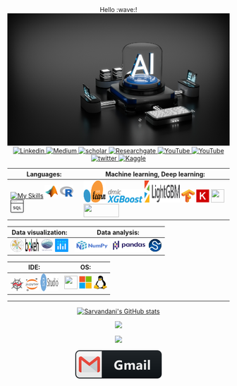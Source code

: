 <div align="center">
Hello :wave:!
</div>

  <div align="center">
  
  <img src="AI.jpeg" width="600" height="300">
  
  </div>
 
<div align="center">
  
 <a href="https://www.linkedin.com/in/mohamadhasan-sarvandani/">
  <img
    alt="Linkedin"
    src="https://img.shields.io/badge/linkedin-0077B5?logo=linkedin&logoColor=white&style=for-the-badge" width="30"
  />
</a>

   <a href="https://medium.com/@mohamadhasan.sarvandani">
  <img
    alt="Medium"
    src="https://img.shields.io/badge/Medium-12100E?style=for-the-badge&logo=medium&logoColor=white"
  />
</a>

  
  <a href="https://scholar.google.com/citations?user=6FDuIJMAAAAJ&hl=en">
  <img
    alt="scholar"
    src="https://img.shields.io/badge/Google_Scholar-4285F4?style=for-the-badge&logo=google-scholar&logoColor=white"
  />
</a>

<a href="https://www.researchgate.net/profile/Mohamadhasan-Sarvandani">
  <img
    alt="Researchgate"
    src="https://img.shields.io/badge/Researchgate-3DDC84?style=for-the-badge&logo=researchgate&logoColor=white"
  />
</a>
  

<a href="https://www.pinterest.com/Mohamadhasan_Sarvandani/">
  <img
    alt="YouTube"
    src="https://img.shields.io/badge/Pinterest-FF0000?style=for-the-badge&logo=Pinterest&logoColor=black"
  />
</a>



<a href="https://www.youtube.com/@MohamadhasanSarvandani/featured">
  <img
    alt="YouTube"
    src="https://img.shields.io/badge/YouTube-FF0000?style=for-the-badge&logo=youtube&logoColor=black"
  />
</a>

  <a href="https://twitter.com/M_Sarvandani">
  <img
    alt="twitter"
    src="https://img.shields.io/badge/Twitter-1DA1F2?style=for-the-badge&logo=twitter&logoColor=white"
  />
</a>
  
  
  <a href="https://www.kaggle.com/sarvandani">
  <img
    alt="Kaggle"
    src="https://img.shields.io/badge/Kaggle-20BEFF?style=for-the-badge&logo=Kaggle&logoColor=white"
  />
</a>
  
</div>
 


<div align="center">
  
  

| **Languages:** | **Machine learning, Deep learning:** | 
| --------------- | --------------- |
| [![My Skills](https://skillicons.dev/icons?i=py&theme=light)](https://skillicons.dev) <img src='https://github.com/Sarvandani/Data_science_logos/blob/main/matlab.svg' width="30" height="30"> <img src='https://github.com/Sarvandani/Data_science_logos/blob/main/r.svg' width="30" height="30"> <img         src='https://github.com/Sarvandani/Data_science_logos/blob/main/sql-language.svg' width="30" height="30">| <img src='https://github.com/Sarvandani/Data_science_logos/blob/main/Scikit_learn.svg' width="50" height="50"> <img src='https://github.com/Sarvandani/Data_science_logos/blob/main/XGBoost_logo.png' width="80" height="30"> <img src='https://github.com/Sarvandani/Data_science_logos/blob/main/LightGBM.svg' width="80" height="50"> <img src='https://github.com/Sarvandani/Data_science_logos/blob/main/Tensorflow.svg' width="30" height="30"> <img src='https://github.com/Sarvandani/Data_science_logos/blob/main/Keras.svg' width="30" height="30"> <img src='https://upload.wikimedia.org/wikipedia/commons/0/0a/MySQL_textlogo.svg' width="30" height="30"> <img src='https://upload.wikimedia.org/wikipedia/commons/5/51/Google_Cloud_logo.svg' width="80" height="30">| 


| **Data visualization:** | **Data analysis:** | 
| --------------- | --------------- |
| <img src='https://github.com/Sarvandani/Data_science_logos/blob/main/Matplotlib_icon.svg' width="30" height="30"> <img src='https://github.com/Sarvandani/Data_science_logos/blob/main/bokeh.svg' width="30" height="30"> <img src='https://github.com/Sarvandani/Data_science_logos/blob/main/seaborn.svg' width="30" height="30"> <img src='https://github.com/Sarvandani/Data_science_logos/blob/main/plot_ly-icon.svg' width="30" height="30"> | <img src='https://github.com/Sarvandani/Data_science_logos/blob/main/NumPy.svg' width="80" height="30">  <img src='https://github.com/Sarvandani/Data_science_logos/blob/main/Pandas.svg' width="80" height="30">  <img src='https://github.com/Sarvandani/Data_science_logos/blob/main/SCIPY.svg' width="30" height="30">|


| **IDE:** | **OS:** | 
| --------------- | --------------- |
| <img src='https://github.com/Sarvandani/Data_science_logos/blob/main/spyder.svg' width="30" height="30">  <img src='https://github.com/Sarvandani/Data_science_logos/blob/main/Jupyter_logo.svg' width="30" height="30">  <img src='https://github.com/Sarvandani/Data_science_logos/blob/main/RStudio_logo.svg' width="40" height="40">|<img src='https://upload.wikimedia.org/wikipedia/commons/a/ab/Icon-Mac.svg' width="30" height="30">  <img src='https://github.com/Sarvandani/Data_science_logos/blob/main/Microsoft.svg' width="30" height="30"> <img src='https://github.com/Sarvandani/Data_science_logos/blob/main/linux.svg' width="30" height="30">|


  </div>



<div align="center">

--------------



[![Sarvandani's GitHub stats](https://github-readme-stats.vercel.app/api?username=Sarvandani&theme=radical)](https://github.com/Sarvandani)



  
  
  ![](https://github.com/Sarvandani/gif_terminal/blob/main/terminal.gif)

  
  
  
 ![](https://komarev.com/ghpvc/?username=Sarvandani&style=for-the-badge)
  
  
  <a href="mailto:mohamadian.sarvandani@gmail.com">
    <img 
         alt="Gmail"
         src="https://github.com/MikeCodesDotNET/ColoredBadges/blob/master/svg/social/gmail.svg" 
         style="vertical-align:top margin:6px 4px"
/>
</a>
  
</div>








